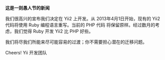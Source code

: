 **这是一则愚人节的新闻**

我们很高兴的宣布我们决定在 Yii2 上开发。从 2013年4月1日开始，现有的 Yii2 代码将使用 Ruby 编程语言重写。当前的 PHP 代码 将保留原样。经过数月的考虑，我们觉得 Ruby 开发 Yii2 比 PHP 好些。

我们将尽我们所能来尽可能容易的过渡；你不需要担心潜在的迁移问题。

Cheers! Yii 开发团队